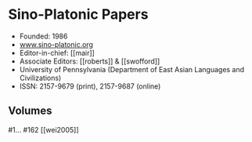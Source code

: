 # Sino-Platonic Papers
- Founded: 1986
- www.sino-platonic.org
- Editor-in-chief: [[mair]]
- Associate Editors: [[roberts]] & [[swofford]]
- University of Pennsylvania (Department of East Asian Languages and Civilizations)
- ISSN: 2157-9679 (print), 2157-9687 (online)

## Volumes
#1...
#162 [[wei2005]]